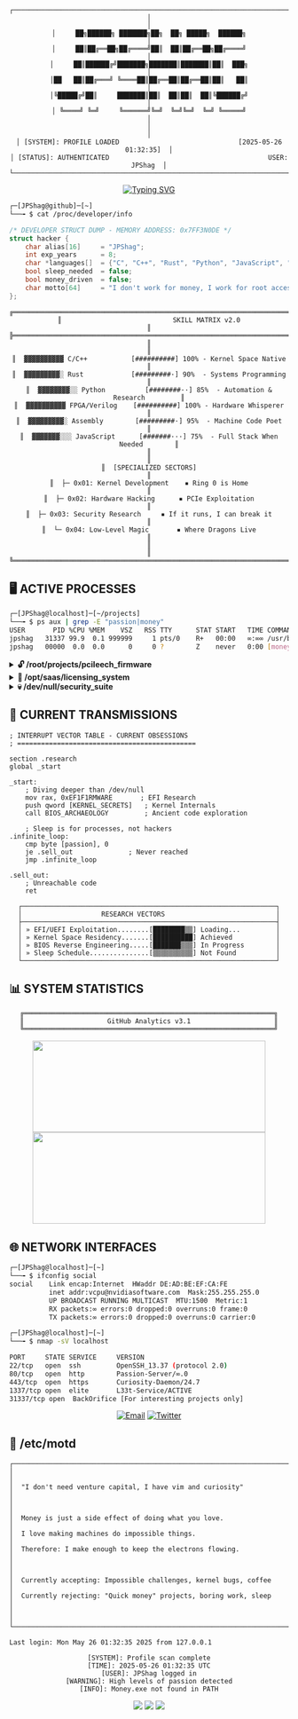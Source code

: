 <div align="center">

<!-- Matrix Rain Effect Header -->
```
┌──────────────────────────────────────────────────────────────────────────────┐
│                                                                              │
│     ██╗██████╗ ███████╗██╗  ██╗ █████╗  ██████╗                              │
│     ██║██╔══██╗██╔════╝██║  ██║██╔══██╗██╔════╝                              │
│     ██║██████╔╝███████╗███████║███████║██║  ███╗                             │
│██   ██║██╔═══╝ ╚════██║██╔══██║██╔══██║██║   ██║                             │
│╚█████╔╝██║     ███████║██║  ██║██║  ██║╚██████╔╝                             │
│ ╚════╝ ╚═╝     ╚══════╝╚═╝  ╚═╝╚═╝  ╚═╝ ╚═════╝                              │
│                                                                              │
│ [SYSTEM]: PROFILE LOADED                              [2025-05-26 01:32:35]  │
│ [STATUS]: AUTHENTICATED                                        USER: JPShag  │
└──────────────────────────────────────────────────────────────────────────────┘
```

[![Typing SVG](https://readme-typing-svg.herokuapp.com/?font=Fira+Code&size=14&duration=1500&pause=1000&color=00FF00&center=true&vCenter=true&random=false&width=600&height=50&lines=root@localhost:~%23+./initialize_hacker.sh;[+]+Loading+kernel+modules...;[+]+8+years+in+the+matrix;[+]+Access+granted+to+/dev/brain)](https://git.io/typing-svg)

</div>

```bash
┌─[JPShag@github]─[~]
└──╼ $ cat /proc/developer/info
```

```c
/* DEVELOPER STRUCT DUMP - MEMORY ADDRESS: 0x7FF3N0DE */
struct hacker {
    char alias[16]     = "JPShag";
    int exp_years      = 8;
    char *languages[]  = {"C", "C++", "Rust", "Python", "JavaScript", "Verilog"};
    bool sleep_needed  = false;
    bool money_driven  = false;
    char motto[64]     = "I don't work for money, I work for root access";
};
```

<div align="center">

```
╔═══════════════════════════════════════════════════════════════════════════════╗
║                            SKILL MATRIX v2.0                                  ║
╠═══════════════════════════════════════════════════════════════════════════════╣
║                                                                               ║
║  ▓▓▓▓▓▓▓▓▓▓ C/C++           [##########] 100% - Kernel Space Native           ║
║  ▓▓▓▓▓▓▓▓▓░ Rust            [#########·] 90%  - Systems Programming           ║
║  ▓▓▓▓▓▓▓▓░░ Python          [########··] 85%  - Automation & Research         ║
║  ▓▓▓▓▓▓▓▓▓▓ FPGA/Verilog    [##########] 100% - Hardware Whisperer            ║
║  ▓▓▓▓▓▓▓▓▓░ Assembly        [#########·] 95%  - Machine Code Poet             ║
║  ▓▓▓▓▓▓▓░░░ JavaScript      [#######···] 75%  - Full Stack When Needed        ║
║                                                                               ║
║  [SPECIALIZED SECTORS]                                                        ║
║  ├─ 0x01: Kernel Development    ▪ Ring 0 is Home                              ║
║  ├─ 0x02: Hardware Hacking      ▪ PCIe Exploitation                           ║
║  ├─ 0x03: Security Research     ▪ If it runs, I can break it                  ║
║  └─ 0x04: Low-Level Magic       ▪ Where Dragons Live                          ║
║                                                                               ║
╚═══════════════════════════════════════════════════════════════════════════════╝
```

</div>

## 🖥️ ACTIVE PROCESSES

```bash
┌─[JPShag@localhost]─[~/projects]
└──╼ $ ps aux | grep -E "passion|money"
USER       PID %CPU %MEM    VSZ   RSS TTY      STAT START   TIME COMMAND
jpshag   31337 99.9  0.1 999999     1 pts/0    R+   00:00   ∞:∞∞ /usr/bin/passion --no-sleep
jpshag   00000  0.0  0.0      0     0 ?        Z    never   0:00 [money] <defunct>
```

<details>
<summary><b>🔓 /root/projects/pcileech_firmware</b></summary>

```bash
┌─[CLASSIFIED PROJECT]
│
├─ Type: Hardware/Firmware Exploitation
├─ Status: ACTIVE - Running without segfaults
├─ Access: ROOT REQUIRED
├─ Description: 
│  └─> Direct Memory Access via PCIe manipulation
│  └─> Because sometimes you need to talk directly to silicon
│  └─> Money offered: YES | Money taken: NO | Knowledge gained: ∞
└─ Warning: May cause spontaneous understanding of hardware
```
</details>

<details>
<summary><b>🔐 /opt/saas/licensing_system</b></summary>

```bash
┌─[STEALTH MODE PROJECT]
│
├─ Progress: [████████░░] 90% - Almost ready to pwn the market
├─ Architecture: Over-engineered (as tradition demands)
├─ Features: 
│  ├─> Hardware fingerprinting that would make the NSA jealous
│  ├─> Security through obsession, not paycheck
│  └─> Built for developers who appreciate craft
└─ ETA: When it's perfect, not when it's profitable
```
</details>

<details>
<summary><b>💀 /dev/null/security_suite</b></summary>

```bash
┌─[SHADOW PROJECT]
│
├─ Components:
│  ├─ hwid_spoofer.c     - Identity crisis as a service
│  ├─ ai_targeting.rs    - Machines teaching machines
│  └─ kernel_bypass.asm  - Dancing in Ring -1
├─ Status: Production ready, morally questionable
└─ Philosophy: "With great power comes great fun"
```
</details>

## 📡 CURRENT TRANSMISSIONS

```assembly
; INTERRUPT VECTOR TABLE - CURRENT OBSESSIONS
; =============================================

section .research
global _start

_start:
    ; Diving deeper than /dev/null
    mov rax, 0xEF1F1RMWARE       ; EFI Research
    push qword [KERNEL_SECRETS]   ; Kernel Internals  
    call BIOS_ARCHAEOLOGY         ; Ancient code exploration
    
    ; Sleep is for processes, not hackers
.infinite_loop:
    cmp byte [passion], 0
    je .sell_out              ; Never reached
    jmp .infinite_loop

.sell_out:
    ; Unreachable code
    ret
```

<div align="center">

```
┌────────────────────────────────────────────────────────────────┐
│                    RESEARCH VECTORS                            │
├────────────────────────────────────────────────────────────────┤
│ » EFI/UEFI Exploitation........[████████▒▒] Loading...         │
│ » Kernel Space Residency.......[██████████] Achieved           │
│ » BIOS Reverse Engineering.....[███████▒▒▒] In Progress        │
│ » Sleep Schedule...............[▒▒▒▒▒▒▒▒▒▒] Not Found          │
└────────────────────────────────────────────────────────────────┘
```

</div>

## 📊 SYSTEM STATISTICS

<div align="center">

```
╔═══════════════════════════════════════════════════════════════╗
║                     GitHub Analytics v3.1                     ║
╚═══════════════════════════════════════════════════════════════╝
```

<img src="https://github-readme-stats.vercel.app/api?username=JPShag&show_icons=true&theme=chartreuse-dark&bg_color=000000&hide_border=true&text_color=00ff00&title_color=00ff00&icon_color=00ff00" width="420" height="165">
<img src="https://github-readme-streak-stats.herokuapp.com/?user=JPShag&theme=chartreuse-dark&hide_border=true&background=000000&ring=00ff00&fire=00ff00&currStreakLabel=00ff00&stroke=00ff00" width="420" height="165">

</div>

## 🌐 NETWORK INTERFACES

```bash
┌─[JPShag@localhost]─[~]
└──╼ $ ifconfig social
social    Link encap:Internet  HWaddr DE:AD:BE:EF:CA:FE
          inet addr:vcpu@nvidiasoftware.com  Mask:255.255.255.0
          UP BROADCAST RUNNING MULTICAST  MTU:1500  Metric:1
          RX packets:∞ errors:0 dropped:0 overruns:0 frame:0
          TX packets:∞ errors:0 dropped:0 overruns:0 carrier:0

┌─[JPShag@localhost]─[~]
└──╼ $ nmap -sV localhost

PORT     STATE SERVICE     VERSION
22/tcp   open  ssh         OpenSSH_13.37 (protocol 2.0)
80/tcp   open  http        Passion-Server/∞.0
443/tcp  open  https       Curiosity-Daemon/24.7
1337/tcp open  elite       L33t-Service/ACTIVE
31337/tcp open  BackOrifice [For interesting projects only]
```

<div align="center">

[![Email](https://img.shields.io/badge/[root@mail]─vcpu@nvidiasoftware.com-000000?style=flat-square&labelColor=000000&color=00ff00)](mailto:vcpu@nvidiasoftware.com)
[![Twitter](https://img.shields.io/badge/[social@twitter]─@vcpu__sec-000000?style=flat-square&labelColor=000000&color=00ff00)](https://twitter.com/vcpu_sec)

</div>

## 🔧 /etc/motd

```
┌───────────────────────────────────────────────────────────────────────────┐
│                                                                           │
│  "I don't need venture capital, I have vim and curiosity"                 │
│                                                                           │
│  Money is just a side effect of doing what you love.                      │
│  I love making machines do impossible things.                             │
│  Therefore: I make enough to keep the electrons flowing.                  │
│                                                                           │
│  Currently accepting: Impossible challenges, kernel bugs, coffee          │
│  Currently rejecting: "Quick money" projects, boring work, sleep          │
│                                                                           │
└───────────────────────────────────────────────────────────────────────────┘

Last login: Mon May 26 01:32:35 2025 from 127.0.0.1
```

<div align="center">

```
[SYSTEM]: Profile scan complete
[TIME]: 2025-05-26 01:32:35 UTC
[USER]: JPShag logged in
[WARNING]: High levels of passion detected
[INFO]: Money.exe not found in PATH
```

<img src="https://img.shields.io/badge/Kernel%20Panic-Passion%20Overflow-00ff00?style=for-the-badge&labelColor=000000">
<img src="https://img.shields.io/badge/Bug%20Status-It's%20a%20Feature-00ff00?style=for-the-badge&labelColor=000000">
<img src="https://img.shields.io/badge/Coffee-Kernel%20Module%20Loaded-00ff00?style=for-the-badge&labelColor=000000">

</div>
